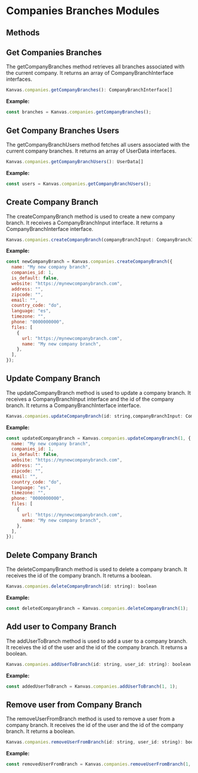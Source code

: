 # Companies Branches Modules

## Methods

## Get Companies Branches

The getCompanyBranches method retrieves all branches associated with the current company. It returns an array of CompanyBranchInterface interfaces.

```js
Kanvas.companies.getCompanyBranches(): CompanyBranchInterface[]
```

**Example:**

```js
const branches = Kanvas.companies.getCompanyBranches();
```

## Get Company Branches Users

The getCompanyBranchUsers method fetches all users associated with the current company branches. It returns an array of UserData interfaces.

```js
Kanvas.companies.getCompanyBranchUsers(): UserData[]
```

**Example:**

```js
const users = Kanvas.companies.getCompanyBranchUsers();
```

## Create Company Branch

The createCompanyBranch method is used to create a new company branch. It receives a CompanyBranchInput interface. It returns a CompanyBranchInterface interface.

```js
Kanvas.companies.createCompanyBranch(companyBranchInput: CompanyBranchInput): CompanyBranchInterface
```

**Example:**

```js
const newCompanyBranch = Kanvas.companies.createCompanyBranch({
  name: "My new company branch",
  companies_id: 1,
  is_default: false,
  website: "https://mynewcompanybranch.com",
  address: "",
  zipcode: "",
  email: "",
  country_code: "do",
  language: "es",
  timezone: "",
  phone: "0000000000",
  files: [
    {
      url: "https://mynewcompanybranch.com",
      name: "My new company branch",
    },
  ],
});
```

## Update Company Branch

The updateCompanyBranch method is used to update a company branch. It receives a CompanyBranchInput interface and the id of the company branch. It returns a CompanyBranchInterface interface.

```js
Kanvas.companies.updateCompanyBranch(id: string,companyBranchInput: CompanyBranchInput): CompanyBranchInterface
```

**Example:**

```js
const updatedCompanyBranch = Kanvas.companies.updateCompanyBranch(1, {
  name: "My new company branch",
  companies_id: 1,
  is_default: false,
  website: "https://mynewcompanybranch.com",
  address: "",
  zipcode: "",
  email: "",
  country_code: "do",
  language: "es",
  timezone: "",
  phone: "0000000000",
  files: [
    {
      url: "https://mynewcompanybranch.com",
      name: "My new company branch",
    },
  ],
});
```

## Delete Company Branch

The deleteCompanyBranch method is used to delete a company branch. It receives the id of the company branch. It returns a boolean.


```js
Kanvas.companies.deleteCompanyBranch(id: string): boolean
```

**Example:**

```js
const deletedCompanyBranch = Kanvas.companies.deleteCompanyBranch(1);
```

## Add user to Company Branch

The addUserToBranch method is used to add a user to a company branch. It receives the id of the user and the id of the company branch. It returns a boolean.

```js
Kanvas.companies.addUserToBranch(id: string, user_id: string): boolean
```

**Example:**

```js
const addedUserToBranch = Kanvas.companies.addUserToBranch(1, 1);
```

## Remove user from Company Branch

The removeUserFromBranch method is used to remove a user from a company branch. It receives the id of the user and the id of the company branch. It returns a boolean.

```js
Kanvas.companies.removeUserFromBranch(id: string, user_id: string): boolean
```

**Example:**

```js
const removedUserFromBranch = Kanvas.companies.removeUserFromBranch(1, 1);
```
